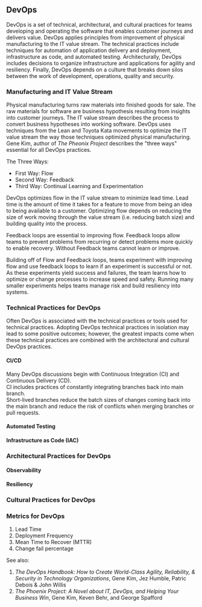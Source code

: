 ## DevOps

DevOps is a set of technical, architectural, and cultural practices for teams developing and operating the software that enables customer journeys and delivers value.
DevOps applies principles from improvement of physical manufacturing to the IT value stream.
The technical practices include techniques for automation of application delivery and deployment, infrastructure as code, and automated testing.
Architecturally, DevOps includes decisions to organize infrastructure and applications for agility and resiliency.
Finally, DevOps depends on a culture that breaks down silos between the work of development, operations, quality and security.

### Manufacturing and IT Value Stream

Physical manufacturing turns raw materials into finished goods for sale.
The raw materials for software are business hypothesis resulting from insights into customer journeys.
The IT value stream describes the process to convert business hypotheses into working software.
DevOps uses techniques from the Lean and Toyota Kata movements to optimize the IT value stream the way those techniques optimized physical manufacturing.
Gene Kim, author of *The Pheonix Project* describes the "three ways" essential for all DevOps practices.

The Three Ways:

* First Way: Flow
* Second Way: Feedback
* Third Way: Continual Learning and Experimentation

DevOps optimizes flow in the IT value stream to minimize lead time.
Lead time is the amount of time it takes for a feature to move from being an idea to being available to a customer.
Optimizing flow depends on reducing the size of work moving through the value stream (i.e. reducing batch size) and building quality into the process.

Feedback loops are essential to improving flow. 
Feedback loops allow teams to prevent problems from recurring or detect problems more quickly to enable recovery.
Without Feedback teams cannot learn or improve.

Building off of Flow and Feedback loops, teams experiment with improving flow and use feedback loops to learn if an experiment is successful or not.
As these experiments yield success and failures, the team learns how to optimize or change processes to increase speed and safety.
Running many smaller experiments helps teams manage risk and build resiliency into systems.

### Technical Practices for DevOps

Often DevOps is associated with the technical practices or tools used for technical practices. 
Adopting DevOps technical practices in isolation may lead to some positive outcomes; however, the greatest impacts come when these technical practices are combined with the architectural and cultural DevOps practices.

#### CI/CD

Many DevOps discussions begin with Continuous Integration (CI) and Continuous Delivery (CD).  
CI includes practices of constantly integrating branches back into main branch.  
Short-lived branches reduce the batch sizes of changes coming back into the main branch and reduce the risk of conflicts when merging branches or pull requests. 

#### Automated Testing

#### Infrastructure as Code (IAC)


### Architectural Practices for DevOps

#### Observability

#### Resiliency 

### Cultural Practices for DevOps

### Metrics for DevOps

1. Lead Time
1. Deployment Frequency
1. Mean Time to Recover (MTTR)
1. Change fail percentage



See also:

1. *The DevOps Handbook: How to Create World-Class Agility, Reliability, & Security in Technology Organizations*, Gene Kim, Jez Humble, Patric Debois & John Willis
1. *The Phoenix Project: A Novel about IT, DevOps, and Helping Your Business Win*, Gene Kim, Keven Behr, and George Spafford 